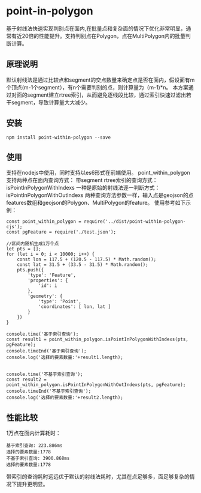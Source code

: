 # point-in-polygon
基于射线法快速实现判别点在面内,在批量点和复杂面的情况下优化非常明显，通常有近20倍的性能提升。支持判别点在Polygon，点在MultiPolygon内的批量判断计算。
## 原理说明
默认射线法是通过比较点和segment的交点数量来确定点是否在面内，假设面有m个顶点(m-1个segment），有n个需要判别的点，则计算量为（m-1)*n。
本方案通过对面的segment建立rtree索引，从而避免逐线段比较，通过索引快速过滤出若干segment，导致计算量大大减少。


## 安装
```
npm install point-within-polygon --save
```

## 使用
支持在nodejs中使用，同时支持以es6形式在前端使用。
point_within_polygon支持两种点在面内查询方式：
带segment rtree索引的查询方式：isPointInPolygonWithIndexs
一种是原始的射线法逐一判断方式：isPointInPolygonWithOutIndexs
两种查询方法参数一样，输入点是geojson的点features数组和geojson的Polygon、MultiPolygon的feature。
使用参考如下示例：
```
const point_within_polygon = require('../dist/point-within-polygon-cjs');
const pgFeature = require('./test.json');

//区间内随机生成1万个点
let pts = [];
for (let i = 0; i < 10000; i++) {
    const lon = 117.5 + (120.5 - 117.5) * Math.random();
    const lat = 31.5 + (33.5 - 31.5) * Math.random();
    pts.push({
        'type': 'Feature',
        'properties': {
            'id': i
        },
        'geometry': {
            'type': 'Point',
            'coordinates': [ lon, lat ]
        }
    })
}

console.time('基于索引查询');
const result1 = point_within_polygon.isPointInPolygonWithIndexs(pts, pgFeature);
console.timeEnd('基于索引查询');
console.log('选择的要素数量:'+result1.length);


console.time('不基于索引查询');
const result2 = point_within_polygon.isPointInPolygonWithOutIndexs(pts, pgFeature);
console.timeEnd('不基于索引查询');
console.log('选择的要素数量:'+result2.length);
```

## 性能比较
1万点在面内计算耗时：
```
基于索引查询: 223.886ms
选择的要素数量:1778
不基于索引查询: 3900.868ms
选择的要素数量:1778
```
带索引的查询耗时远远优于默认的射线法耗时，尤其在点足够多，面足够复杂的情况下提升更明显。
